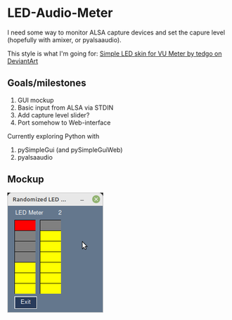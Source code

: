 # LED-Audio-Meter

I need some way to monitor ALSA capture devices and set the capure level (hopefully with amixer, or pyalsaaudio).

This style is what I'm going for:
[Simple LED skin for VU Meter by tedgo on DeviantArt](https://www.deviantart.com/tedgo/art/Simple-LED-skin-for-VU-Meter-556117014)

## Goals/milestones
1. GUI mockup
2. Basic input from ALSA via STDIN
3. Add capture level slider?
4. Port somehow to Web-interface

Currently exploring Python with
1. pySimpleGui (and pySimpleGuiWeb)
2. pyalsaaudio

## Mockup
![Mockup from LED_meter.py](assets/LED_meter-mockup.png)